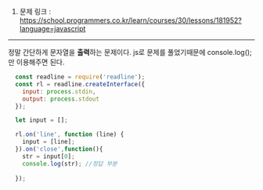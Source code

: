 1. 문제 링크 : https://school.programmers.co.kr/learn/courses/30/lessons/181952?language=javascript

---

정말 간단하게 문자열을 **출력**하는 문제이다. js로 문제를 풀었기때문에 console.log();만 이용해주면 된다.

~~~js
  const readline = require('readline');
  const rl = readline.createInterface({
    input: process.stdin,
    output: process.stdout
  });

  let input = [];

  rl.on('line', function (line) {
    input = [line];
  }).on('close',function(){
    str = input[0];
    console.log(str); //정답 부분
    
  });
~~~

